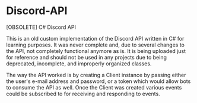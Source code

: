 # Discord-API
[OBSOLETE] C# Discord API

This is an old custom implementation of the Discord API written in C# for learning purposes. It was never complete and, due to several changes to the API, not completely functional anymore as is. It is being uploaded just for reference and should not be used in any projects due to being deprecated, incomplete, and improperly organized classes.

The way the API worked is by creating a Client instance by passing either the user's e-mail address and password, or a token which would allow bots to consume the API as well. Once the Client was created various events could be subscribed to for receiving and responding to events.
